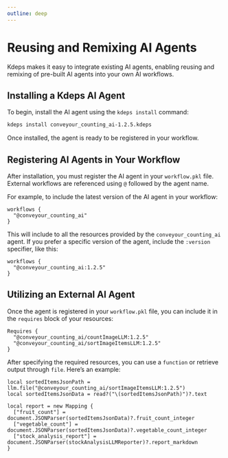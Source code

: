 ```yaml
---
outline: deep
---
```


# Reusing and Remixing AI Agents

Kdeps makes it easy to integrate existing AI agents, enabling reusing and remixing of pre-built AI agents
into your own AI workflows.

## Installing a Kdeps AI Agent

To begin, install the AI agent using the `kdeps install` command:

```bash
kdeps install conveyour_counting_ai-1.2.5.kdeps
```

Once installed, the agent is ready to be registered in your workflow.

## Registering AI Agents in Your Workflow

After installation, you must register the AI agent in your `workflow.pkl` file. External workflows are referenced using
`@` followed by the agent name.

For example, to include the latest version of the AI agent in your workflow:

```apl
workflows {
  "@conveyour_counting_ai"
}
```

This will include to all the resources provided by the `conveyour_counting_ai` agent. If you prefer a specific
version of the agent, include the `:version` specifier, like this:


```apl
workflows {
  "@conveyour_counting_ai:1.2.5"
}
```

## Utilizing an External AI Agent

Once the agent is registered in your `workflow.pkl` file, you can include it in the `requires` block of your resources:

```apl
Requires {
  "@conveyour_counting_ai/countImageLLM:1.2.5"
  "@conveyour_counting_ai/sortImageItemsLLM:1.2.5"
}
```

After specifying the required resources, you can use a `function` or retrieve output through `file`. Here’s an example:

```apl
local sortedItemsJsonPath = llm.file("@conveyour_counting_ai/sortImageItemsLLM:1.2.5")
local sortedItemsJsonData = read?("\(sortedItemsJsonPath)")?.text

local report = new Mapping {
  ["fruit_count"] = document.JSONParser(sortedItemsJsonData)?.fruit_count_integer
  ["vegetable_count"] = document.JSONParser(sortedItemsJsonData)?.vegetable_count_integer
  ["stock_analysis_report"] = document.JSONParser(stockAnalysisLLMReporter)?.report_markdown
}
```
